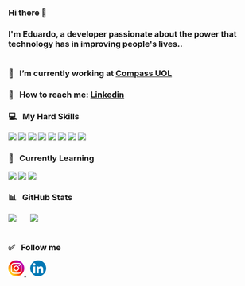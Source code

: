 ### Hi there 👋

### I'm Eduardo, a developer passionate about the power that technology has in improving people's lives..

#

### 👔 &nbsp; I’m currently working at [Compass UOL](https://compassouol.com/)

### 🤝 &nbsp; How to reach me: [Linkedin](https://linkedin.com/in/edusantsales)

### 💻 &nbsp; My Hard Skills

<p align="left">
  <!-- Dart -->
  <img src="https://img.shields.io/badge/Dart-0175C2?style=for-the-badge&logo=dart&logoColor=white"/>
  <!-- Flutter -->
  <img src="https://img.shields.io/badge/Flutter-02569B?style=for-the-badge&logo=flutter&logoColor=white"/>
  <!-- Firebase -->
  <img src="https://img.shields.io/badge/Firebase-20232A?style=for-the-badge&logo=firebase&logoColor=ffcb2c"/>
  <!-- HTML5 -->
  <img src="https://img.shields.io/badge/-HTML5-e34f26?style=for-the-badge&logo=html5&logoColor=white"/>
  <!-- CSS3 -->
  <img src="https://img.shields.io/badge/-CSS3-1572b6?style=for-the-badge&logo=css3&logoColor=white"/>
  <!-- JSON -->
  <img src="https://img.shields.io/badge/json-9a9a9a?style=for-the-badge&logo=json&logoColor=2f2f2f"/>
  <!-- Git -->
  <img src="https://img.shields.io/badge/Git-grey?style=for-the-badge&logo=git&logoColor=e34f26"/>
  <!-- GitHub -->
  <img src="https://img.shields.io/badge/GitHub-100000?style=for-the-badge&logo=github&logoColor=white"/>
</p>

### 🚀 &nbsp; Currently Learning

<p align="left">
  <!-- Javascript -->
  <img src="https://img.shields.io/badge/-Javascript-f7df1e?style=for-the-badge&logo=javascript&logoColor=black"/>
  <!-- TypeScript -->
  <img src="https://img.shields.io/badge/TypeScript-007ACC?style=for-the-badge&logo=typescript&logoColor=white"/>
  <!-- Node -->
  <img src="https://img.shields.io/badge/Node.js-43853D?style=for-the-badge&logo=node.js&logoColor=white"/>
</p>

### 📊 &nbsp; GitHub Stats

<p align="left">
<!-- Status perfil -->
  <img src="https://github-readme-stats.vercel.app/api?username=edusantsales&theme=blue-green"/>
&nbsp; &nbsp; &nbsp;
    
<!-- Linguagens mais usadas -->
  <img src="https://github-readme-stats.vercel.app/api/top-langs/?username=edusantsales&theme=blue-green"/>
</p>

#

### :white_check_mark: &nbsp; Follow me

<p align="left">
  <!-- Instagram -->
  <a href="https://www.instagram.com/edusantsales/" target="_blank">
    <img alt="Instagram" src="assets/social/instagram.svg" width="32" height="32">
  </a>
  &nbsp;
  <!-- Linkedin -->
  <a href="https://www.linkedin.com/in/edusantsales/" target="_blank">
    <img alt="Linkedin" src="assets/social/linkedin.svg" width="32" height="32">
  </a>
</p>

